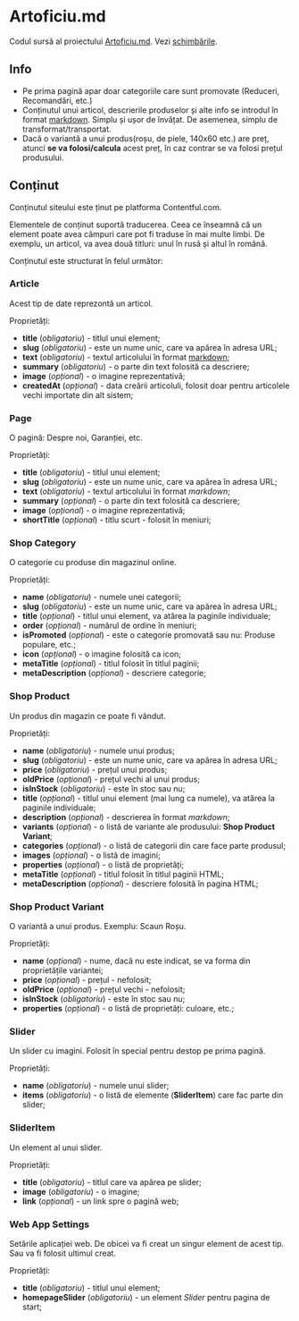 # Artoficiu.md

Codul sursă al proiectului [Artoficiu.md](http://artoficiu.md). Vezi [schimbările](changelog).

## Info

- Pe prima pagină apar doar categoriile care sunt promovate (Reduceri, Recomandări, etc.)
- Conținutul unui articol, descrierile produselor și alte info se introdul în format 
[markdown](https://en.wikipedia.org/wiki/Markdown). Simplu și ușor de învățat. De asemenea, 
simplu de transformat/transportat.
- Dacă o variantă a unui produs(roșu, de piele, 140x60 etc.) are preț, atunci **se va folosi/calcula** 
acest preț, în caz contrar se va folosi prețul produsului.


## Conținut

Conținutul siteului este ținut pe platforma Contentful.com.

Elementele de conținut suportă traducerea. Ceea ce înseamnă că un element poate
avea câmpuri care pot fi traduse în mai multe limbi. De exemplu, un articol, va
avea două titluri: unul în rusă și altul în română.

Conținutul este structurat în felul următor:


### Article

Acest tip de date reprezontă un articol.

Proprietăți:

- **title** (_obligatoriu_) - titlul unui element;
- **slug** (_obligatoriu_) - este un nume unic, care va apărea în adresa URL;
- **text** (_obligatoriu_) - textul articolului în format [markdown](https://en.wikipedia.org/wiki/Markdown);
- **summary** (_obligatoriu_) - o parte din text folosită ca descriere;
- **image** (_opțional_) - o imagine reprezentativă;
- **createdAt** (_opțional_) - data creării articoluli, folosit doar pentru articolele vechi importate din alt sistem;


### Page

O pagină: Despre noi, Garanției, etc.

Proprietăți:

- **title** (_obligatoriu_) - titlul unui element;
- **slug** (_obligatoriu_) - este un nume unic, care va apărea în adresa URL;
- **text** (_obligatoriu_) - textul articolului în format _markdown_;
- **summary** (_opțional_) - o parte din text folosită ca descriere;
- **image** (_opțional_) - o imagine reprezentativă;
- **shortTitle** (_opțional_) - titlu scurt - folosit în meniuri;


### Shop Category

O categorie cu produse din magazinul online.

Proprietăți:

- **name** (_obligatoriu_) - numele unei categorii;
- **slug** (_obligatoriu_) - este un nume unic, care va apărea în adresa URL;
- **title** (_opțional_) - titlul unui element, va atărea la paginile individuale;
- **order** (_opțional_) - numărul de ordine în meniuri;
- **isPromoted** (_opțional_) - este o categorie promovată sau nu: Produse populare, etc.;
- **icon** (_opțional_) - o imagine folosită ca icon;
- **metaTitle** (_opțional_) - titlul folosit în titlul paginii;
- **metaDescription** (_opțional_) - descriere categorie;


### Shop Product

Un produs din magazin ce poate fi vândut.

Proprietăți:

- **name** (_obligatoriu_) - numele unui produs;
- **slug** (_obligatoriu_) - este un nume unic, care va apărea în adresa URL;
- **price** (_obligatoriu_) - prețul unui produs;
- **oldPrice** (_opțional_) - prețul vechi al unui produs;
- **isInStock** (_obligatoriu_) - este în stoc sau nu;
- **title** (_opțional_) - titlul unui element (mai lung ca numele), va atărea la paginile individuale;
- **description** (_opțional_) - descrierea în format _markdown_;
- **variants** (_opțional_) - o listă de variante ale produsului: **Shop Product Variant**;
- **categories** (_opțional_) - o listă de categorii din care face parte produsul;
- **images** (_opțional_) - o listă de imagini;
- **properties** (_opțional_) - o listă de proprietăți;
- **metaTitle** (_opțional_) - titlul folosit în titlul paginii HTML;
- **metaDescription** (_opțional_) - descriere folosită în pagina HTML;


### Shop Product Variant

O variantă a unui produs. Exemplu: Scaun Roșu.

Proprietăți:

- **name** (_opțional_) - nume, dacă nu este indicat, se va forma din proprietățile variantei;
- **price** (_opțional_) - prețul - nefolosit;
- **oldPrice** (_opțional_) - prețul vechi - nefolosit;
- **isInStock** (_obligatoriu_) - este în stoc sau nu;
- **properties** (_opțional_) - o listă de proprietăți: culoare, etc.;


### Slider

Un slider cu imagini. Folosit în special pentru destop pe prima pagină.

Proprietăți:

- **name** (_obligatoriu_) - numele unui slider;
- **items** (_obligatoriu_) - o listă de elemente (**SliderItem**) care fac parte din slider;


### SliderItem

Un element al unui slider.

Proprietăți:

- **title** (_obligatoriu_) - titlul care va apărea pe slider;
- **image** (_obligatoriu_) - o imagine;
- **link** (_opțional_) - un link spre o pagină web;


### Web App Settings

Setările aplicației web. De obicei va fi creat un singur element de acest tip.
Sau va fi folosit ultimul creat.

Proprietăți:

- **title** (_obligatoriu_) - titlul unui element;
- **homepageSlider** (_obligatoriu_) - un element _Slider_ pentru pagina de start;
